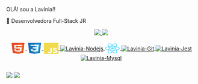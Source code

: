 OLÁ! sou a Lavínia!!

💼 Desenvolvedora Full-Stack JR

<div align="center">
  <a href="https://github.com/laviniiabenvindo">
  <img height="151em" src="https://github-readme-stats.vercel.app/api?username=laviniiabenvindo&show_icons=true&theme=dracula&include_all_commits=true&count_private=true"/>
  <img height="151em" src="https://github-readme-stats.vercel.app/api/top-langs/?username=laviniiabenvindo&layout=compact&langs_count=7&theme=dracula"/>
</div>
  
  <div align="center" style="display: inline_block"><br>
  <img align="center" alt="Lavinia-HTML" height="30" width="40" src="https://raw.githubusercontent.com/devicons/devicon/master/icons/html5/html5-original.svg">
  <img align="center" alt="Lavinia-CSS" height="30" width="40" src="https://raw.githubusercontent.com/devicons/devicon/master/icons/css3/css3-original.svg">
  <img align="center" alt="Lavinia-Js" height="30" width="40" src="https://raw.githubusercontent.com/devicons/devicon/master/icons/javascript/javascript-plain.svg">
  <img align="center" alt="Lavinia-Nodejs" height="40" width="40" src="https://cdn.jsdelivr.net/gh/devicons/devicon/icons/nodejs/nodejs-original.svg">
  <img align="center" alt="Mary-React" height="30" width="40" src="https://raw.githubusercontent.com/devicons/devicon/master/icons/react/react-original.svg">
  <img align="center" alt="Lavinia-Git" height="40" width="40" src="https://git-scm.com/images/logos/downloads/Git-Icon-1788C.png">
  <img align="center" alt="Lavinia-Jest" height="40" width="40" src="https://iconape.com/wp-content/png_logo_vector/jest-logo.png">
  <img align="center" alt="Lavinia-Mysql" height="40" width="40" src="https://static-00.iconduck.com/assets.00/database-mysql-icon-1954x2048-08uox8qu.png">
</div>
  
  ##
  
  <div> 
  <a href="https://instagram.com/laviniiabenvindo" target="_blank"><img src="https://img.shields.io/badge/-Instagram-%23E4405F?style=for-the-badge&logo=instagram&logoColor=white" target="_blank"></a>
  <a href = "mailto:laviniia.benvindo@gmail.com"><img src="https://img.shields.io/badge/-Gmail-%23333?style=for-the-badge&logo=gmail&logoColor=white" target="_blank"></a>
  </div>
